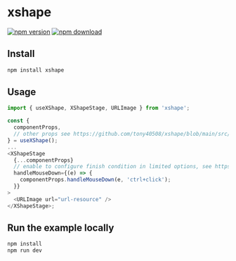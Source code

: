# xshape

[![npm version](https://badge.fury.io/js/xshape.svg)](https://badge.fury.io/js/xshape.svg)
[![npm download](https://img.shields.io/npm/dm/xshape.svg?style=flat-square)](https://www.npmjs.com/package/xshape)

## Install

```bash
npm install xshape
```

## Usage

```js
import { useXShape, XShapeStage, URLImage } from 'xshape';

const {
  componentProps,
  // other props see https://github.com/tony40508/xshape/blob/main/src/App.tsx
} = useXShape();
...
<XShapeStage
  {...componentProps}
  // enable to configure finish condition in limited options, see https://github.com/tony40508/xshape/blob/main/src/utils/types.d.ts
  handleMouseDown={(e) => {
    componentProps.handleMouseDown(e, 'ctrl+click');
  }}
>
  <URLImage url="url-resource" />
</XShapeStage>;
```

## Run the example locally

```bash
npm install
npm run dev
```
